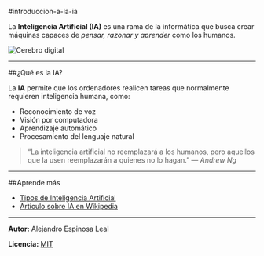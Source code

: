 #introduccion-a-la-ia

La **Inteligencia Artificial (IA)** es una rama de la informática que busca crear máquinas capaces de *pensar, razonar y aprender* como los humanos.

![Cerebro digital](https://upload.wikimedia.org/wikipedia/commons/thumb/6/64/Dall-e_3_%28jan_%2724%29_artificial_intelligence_icon.png/250px-Dall-e_3_%28jan_%2724%29_artificial_intelligence_icon.png)

---

##¿Qué es la IA?

La **IA** permite que los ordenadores realicen tareas que normalmente requieren inteligencia humana, como:
- Reconocimiento de voz
- Visión por computadora
- Aprendizaje automático
- Procesamiento del lenguaje natural

> “La inteligencia artificial no reemplazará a los humanos, pero aquellos que la usen reemplazarán a quienes no lo hagan.” — *Andrew Ng*

---

##Aprende más

- [Tipos de Inteligencia Artificial](tipos-de-ia.md)
- [Artículo sobre IA en Wikipedia](https://es.wikipedia.org/wiki/Inteligencia_artificial)

---
**Autor:** Alejandro Espinosa Leal 

**Licencia:** [MIT](https://opensource.org/licenses/MIT)

